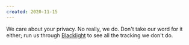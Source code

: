 ```yaml
---
created: 2020-11-15
---
```


We care about your privacy. No really, we do. Don't take our word for it either; run us through [Blacklight](https://themarkup.org/blacklight) to see all the tracking we don't do.
